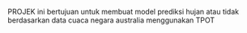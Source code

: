 PROJEK ini bertujuan untuk membuat model prediksi hujan atau tidak berdasarkan data cuaca negara australia menggunakan TPOT
